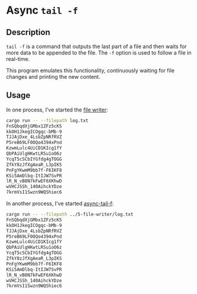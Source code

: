 # Async `tail -f`

## Description

`tail -f` is a command that outputs the last part of a file and then waits for more data to be appended to the file. The `-f` option is used to follow a file in real-time.

This program emulates this functionality, continuously waiting for file changes and printing the new content.

## Usage

In one process, I've started the [file writer](../5-file-writer/readme.md):

```bash
cargo run -- --filepath log.txt
FnSQbqdXjGMbx1ZFz5cKS
kkOH1JkegICOgqc-bMb-9
TJJAjDxe_4LsbZpNRfRVZ
P5reB69LF0OQo4394xPnd
KzwmLulc4UiCD1KIcg1fY
QbPAiUlgHKwtLRSu1oO6z
YcqT5cSCbIYGfdg4gTOGG
ZfkY8zJfXgAeaR_L3pIKS
PnFgYKwmM9bb7f-F6IKF8
KSi5AmDlbq-ItIJW7SvPR
lR_N_vB8N7kFwEF6XKhwD
wVHCJSSh_140AihckYDze
7krmVsI1Swzn9WQShiec6
```

In another process, I've started [async-tail-f](../6-async-tail-f/readme.md):

```bash
cargo run -- --filepath ../5-file-writer/log.txt
FnSQbqdXjGMbx1ZFz5cKS
kkOH1JkegICOgqc-bMb-9
TJJAjDxe_4LsbZpNRfRVZ
P5reB69LF0OQo4394xPnd
KzwmLulc4UiCD1KIcg1fY
QbPAiUlgHKwtLRSu1oO6z
YcqT5cSCbIYGfdg4gTOGG
ZfkY8zJfXgAeaR_L3pIKS
PnFgYKwmM9bb7f-F6IKF8
KSi5AmDlbq-ItIJW7SvPR
lR_N_vB8N7kFwEF6XKhwD
wVHCJSSh_140AihckYDze
7krmVsI1Swzn9WQShiec6
```